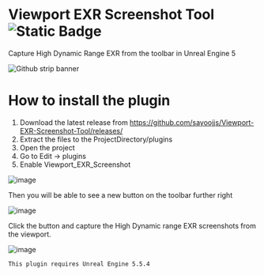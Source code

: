 # Viewport EXR Screenshot Tool    ![Static Badge](https://img.shields.io/badge/GPL-3.0-red)

 Capture High Dynamic Range EXR from the toolbar in Unreal Engine 5
 
![Github strip banner](https://github.com/user-attachments/assets/60a154cf-bdcc-4116-991f-5addf495ae1a)

# How to install the plugin

1) Download the latest release from https://github.com/sayoojjs/Viewport-EXR-Screenshot-Tool/releases/
2) Extract the files to the ProjectDirectory/plugins
3) Open the project
4) Go to Edit -> plugins
5) Enable Viewport_EXR_Screenshot
   
![image](https://github.com/user-attachments/assets/50eff91e-2a13-4d09-8693-4273f9f9648e)

Then you will be able to see a new button on the toolbar further right

![image](https://github.com/user-attachments/assets/042d0b76-c9bd-41a5-bd7e-72a79a7f19b8)

Click the button and capture the High Dynamic range EXR screenshots from the viewport.

   ![image](https://github.com/user-attachments/assets/ec54f4df-79cb-4479-bbc2-85dcdb1949f6)


    This plugin requires Unreal Engine 5.5.4
 
